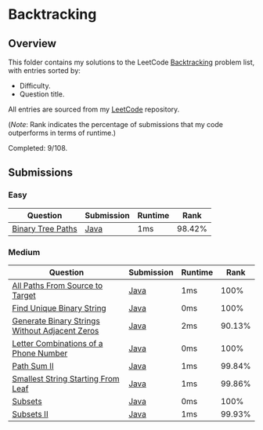 # Backtracking

## Overview
This folder contains my solutions to the LeetCode [Backtracking](https://leetcode.com/problem-list/backtracking/) problem list,
with entries sorted by:
- Difficulty.
- Question title.

All entries are sourced from my [LeetCode](https://github.com/shumarb/leetcode) repository.

(*Note*: Rank indicates the percentage of submissions that my code outperforms in terms of runtime.)

Completed: 9/108.

## Submissions
### Easy
| Question                                                                                                            | Submission                                                                                            | Runtime | Rank   |
|---------------------------------------------------------------------------------------------------------------------|-------------------------------------------------------------------------------------------------------|---------|--------|
| [Binary Tree Paths](https://leetcode.com/problems/binary-tree-paths/description/)                                   | [Java](https://github.com/shumarb/leetcode/blob/main/submissions/BinaryTreePaths.java)                | 1ms     | 98.42% |

### Medium
| Question                                                                                                                                    | Submission                                                                                                       | Runtime | Rank   |
|---------------------------------------------------------------------------------------------------------------------------------------------|------------------------------------------------------------------------------------------------------------------|---------|--------|
| [All Paths From Source to Target](https://leetcode.com/problems/all-paths-from-source-to-target/description/)                               | [Java](https://github.com/shumarb/leetcode/blob/main/submissions/AllPathsFromSourceToTarget.java)                | 1ms     | 100%   |
| [Find Unique Binary String](https://leetcode.com/problems/find-unique-binary-string/description/)                                           | [Java](https://github.com/shumarb/leetcode/blob/main/submissions/FindUniqueBinaryString.java)                    | 0ms     | 100%   |
| [Generate Binary Strings Without Adjacent Zeros](https://leetcode.com/problems/generate-binary-strings-without-adjacent-zeros/description/) | [Java](https://github.com/shumarb/leetcode/blob/main/submissions/GenerateBinaryStringsWithoutAdjacentZeros.java) | 2ms     | 90.13% |
| [Letter Combinations of a Phone Number](https://leetcode.com/problems/letter-combinations-of-a-phone-number/description/)                   | [Java](https://github.com/shumarb/leetcode/blob/main/submissions/LetterCombinationsOfAPhoneNumber.java)          | 0ms     | 100%   |
| [Path Sum II](https://leetcode.com/problems/path-sum-ii/description/)                                                                       | [Java](https://github.com/shumarb/leetcode/blob/main/submissions/PathSumTwo.java)                                | 1ms     | 99.84% |
| [Smallest String Starting From Leaf](https://leetcode.com/problems/smallest-string-starting-from-leaf/description/)                         | [Java](https://github.com/shumarb/leetcode/blob/main/submissions/SmallestStringStartingFromLeaf.java)            | 1ms     | 99.86% |
| [Subsets](https://leetcode.com/problems/subsets/description/)                                                                               | [Java](https://github.com/shumarb/leetcode/blob/main/submissions/Subsets.java)                                   | 0ms     | 100%   |
| [Subsets II](https://leetcode.com/problems/subsets-ii/description/)                                                                         | [Java](https://github.com/shumarb/leetcode/blob/main/submissions/SubsetsTwo.java)                                | 1ms     | 99.93% |
